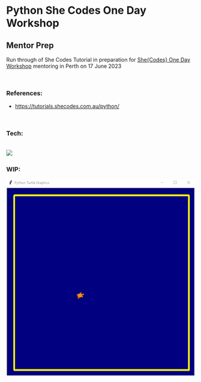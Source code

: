 # Python She Codes One Day Workshop

## Mentor Prep

Run through of She Codes Tutorial in preparation for [She{Codes} One Day Workshop](https://events.humanitix.com/she-codes-perth-free-1-day-coding-workshop-for-women-june-2023) mentoring in Perth on 17 June 2023

<br>

### References:

- https://tutorials.shecodes.com.au/python/

<br>

### Tech:

<br>
<img src="https://skillicons.dev/icons?i=py,vscode" height="40"/>

<br>

### WIP:

![Current Work In Progress for Turtle Chomp](assets\wip-image.png)
